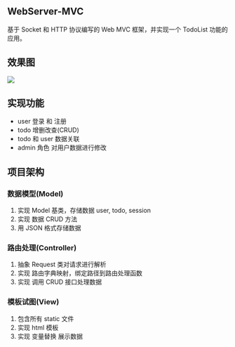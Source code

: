 ## WebServer-MVC
基于 Socket 和 HTTP 协议编写的 Web MVC 框架，并实现一个 TodoList 功能的应用。

## 效果图
![](WebServer-MVC.gif)

## 实现功能
- user 登录 和 注册
- todo 增删改查(CRUD)
- todo 和 user 数据关联
- admin 角色 对用户数据进行修改

## 项目架构
### 数据模型(Model)
1. 实现 Model 基类，存储数据 user, todo, session
2. 实现 数据 CRUD 方法
3. 用 JSON 格式存储数据

### 路由处理(Controller)
1. 抽象 Request 类对请求进行解析
2. 实现 路由字典映射，绑定路径到路由处理函数
3. 实现 调用 CRUD 接口处理数据


### 模板试图(View)
1. 包含所有 static 文件
2. 实现 html 模板
3. 实现 变量替换 展示数据


